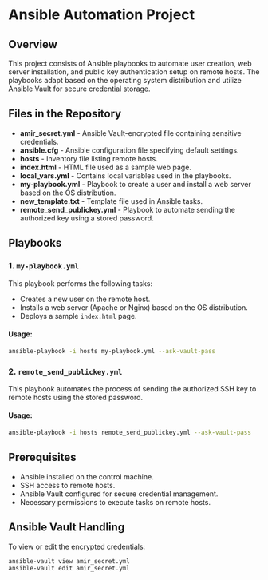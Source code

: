 # Ansible Automation Project

## Overview
This project consists of Ansible playbooks to automate user creation, web server installation, and public key authentication setup on remote hosts. The playbooks adapt based on the operating system distribution and utilize Ansible Vault for secure credential storage.

## Files in the Repository

- **amir_secret.yml** - Ansible Vault-encrypted file containing sensitive credentials.
- **ansible.cfg** - Ansible configuration file specifying default settings.
- **hosts** - Inventory file listing remote hosts.
- **index.html** - HTML file used as a sample web page.
- **local_vars.yml** - Contains local variables used in the playbooks.
- **my-playbook.yml** - Playbook to create a user and install a web server based on the OS distribution.
- **new_template.txt** - Template file used in Ansible tasks.
- **remote_send_publickey.yml** - Playbook to automate sending the authorized key using a stored password.

## Playbooks

### 1. `my-playbook.yml`
This playbook performs the following tasks:
- Creates a new user on the remote host.
- Installs a web server (Apache or Nginx) based on the OS distribution.
- Deploys a sample `index.html` page.

#### Usage:
```bash
ansible-playbook -i hosts my-playbook.yml --ask-vault-pass
```

### 2. `remote_send_publickey.yml`
This playbook automates the process of sending the authorized SSH key to remote hosts using the stored password.

#### Usage:
```bash
ansible-playbook -i hosts remote_send_publickey.yml --ask-vault-pass
```

## Prerequisites
- Ansible installed on the control machine.
- SSH access to remote hosts.
- Ansible Vault configured for secure credential management.
- Necessary permissions to execute tasks on remote hosts.

## Ansible Vault Handling
To view or edit the encrypted credentials:
```bash
ansible-vault view amir_secret.yml
ansible-vault edit amir_secret.yml
```
